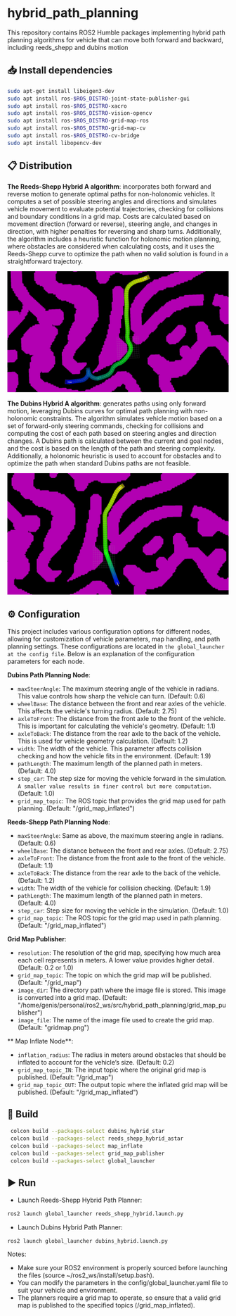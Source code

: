 # hybrid_path_planning
 This repository contains ROS2 Humble packages implementing hybrid path planning algorithms for vehicle that can move both forward and backward, including reeds_shepp and dubins motion

## 📥 Install dependencies
```bash
sudo apt-get install libeigen3-dev
sudo apt install ros-$ROS_DISTRO-joint-state-publisher-gui
sudo apt install ros-$ROS_DISTRO-xacro
sudo apt install ros-$ROS_DISTRO-vision-opencv
sudo apt install ros-$ROS_DISTRO-grid-map-ros
sudo apt install ros-$ROS_DISTRO-grid-map-cv
sudo apt install ros-$ROS_DISTRO-cv-bridge
sudo apt install libopencv-dev
```
## 📋 Distribution

**The Reeds-Shepp Hybrid A algorithm**: incorporates both forward and reverse motion to generate optimal paths for non-holonomic vehicles. It computes a set of possible steering angles and directions and simulates vehicle movement to evaluate potential trajectories, checking for collisions and boundary conditions in a grid map. Costs are calculated based on movement direction (forward or reverse), steering angle, and changes in direction, with higher penalties for reversing and sharp turns. Additionally, the algorithm includes a heuristic function for holonomic motion planning, where obstacles are considered when calculating costs, and it uses the Reeds-Shepp curve to optimize the path when no valid solution is found in a straightforward trajectory.

![Reeds-Shepp-Curves Screenshot](https://github.com/armando-genis/hybrid_path_planning/raw/main/imgs/reeds_shepp.png)


**The Dubins Hybrid A algorithm**: generates paths using only forward motion, leveraging Dubins curves for optimal path planning with non-holonomic constraints. The algorithm simulates vehicle motion based on a set of forward-only steering commands, checking for collisions and computing the cost of each path based on steering angles and direction changes. A Dubins path is calculated between the current and goal nodes, and the cost is based on the length of the path and steering complexity. Additionally, a holonomic heuristic is used to account for obstacles and to optimize the path when standard Dubins paths are not feasible.

![Dubins-Curves Screenshot](https://github.com/armando-genis/hybrid_path_planning/raw/main/imgs/dubins.png)


## ⚙️ Configuration

This project includes various configuration options for different nodes, allowing for customization of vehicle parameters, map handling, and path planning settings. These configurations are located in `the global_launcher at the config file`. Below is an explanation of the configuration parameters for each node.

**Dubins Path Planning Node**:

- `maxSteerAngle`: The maximum steering angle of the vehicle in radians. This value controls how sharp the vehicle can turn. (Default: 0.6)
- `wheelBase`: The distance between the front and rear axles of the vehicle. This affects the vehicle's turning radius. (Default: 2.75)
- `axleToFront`: The distance from the front axle to the front of the vehicle. This is important for calculating the vehicle's geometry. (Default: 1.1)
-  `axleToBack`: The distance from the rear axle to the back of the vehicle. This is used for vehicle geometry calculation. (Default: 1.2)
- `width`: The width of the vehicle. This parameter affects collision checking and how the vehicle fits in the environment. (Default: 1.9)
- `pathLength`: The maximum length of the planned path in meters. (Default: 4.0)
- `step_car`: The step size for moving the vehicle forward in the simulation. `A smaller value results in finer control but more computation`. (Default: 1.0)
- `grid_map_topic`: The ROS topic that provides the grid map used for path planning. (Default: "/grid_map_inflated")

**Reeds-Shepp Path Planning Node**:

- `maxSteerAngle`: Same as above, the maximum steering angle in radians. (Default: 0.6)
- `wheelBase`: The distance between the front and rear axles. (Default: 2.75)
- `axleToFront`: The distance from the front axle to the front of the vehicle. (Default: 1.1)
- `axleToBack`: The distance from the rear axle to the back of the vehicle. (Default: 1.2)
- `width`: The width of the vehicle for collision checking. (Default: 1.9)
- `pathLength`: The maximum length of the planned path in meters. (Default: 4.0)
- `step_car`: Step size for moving the vehicle in the simulation. (Default: 1.0)
- `grid_map_topic`: The ROS topic for the grid map used in path planning. (Default: "/grid_map_inflated")

**Grid Map Publisher**:

- `resolution`: The resolution of the grid map, specifying how much area each cell represents in meters. A lower value provides higher detail. (Default: 0.2 or 1.0)
- `grid_map_topic`: The topic on which the grid map will be published. (Default: "/grid_map")
- `image_dir`: The directory path where the image file is stored. This image is converted into a grid map. (Default: "/home/genis/personal/ros2_ws/src/hybrid_path_planning/grid_map_publisher")
- `image_file`: The name of the image file used to create the grid map. (Default: "gridmap.png")

** Map Inflate Node**:

- `inflation_radius`: The radius in meters around obstacles that should be inflated to account for the vehicle’s size. (Default: 0.2)
- `grid_map_topic_IN`: The input topic where the original grid map is published. (Default: "/grid_map")
- `grid_map_topic_OUT`: The output topic where the inflated grid map will be published. (Default: "/grid_map_inflated")

## 📍 Build

```bash
 colcon build --packages-select dubins_hybrid_star
 colcon build --packages-select reeds_shepp_hybrid_astar
 colcon build --packages-select map_inflate
 colcon build --packages-select grid_map_publisher
 colcon build --packages-select global_launcher
```

## ▶️ Run
- Launch Reeds-Shepp Hybrid Path Planner:
```bash
ros2 launch global_launcher reeds_shepp_hybrid.launch.py
```
- Launch Dubins Hybrid Path Planner:
```bash
ros2 launch global_launcher dubins_hybrid.launch.py
```

Notes:
- Make sure your ROS2 environment is properly sourced before launching the files (source ~/ros2_ws/install/setup.bash).
- You can modify the parameters in the config/global_launcher.yaml file to suit your vehicle and environment.
- The planners require a grid map to operate, so ensure that a valid grid map is published to the specified topics (/grid_map_inflated).